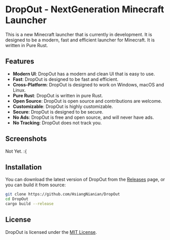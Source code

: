 # DropOut - NextGeneration Minecraft Launcher

This is a new Minecraft launcher that is currently in development. It is designed to be a modern, fast and efficient launcher for Minecraft. It is written in Pure
Rust.

## Features

- **Modern UI**: DropOut has a modern and clean UI that is easy to use.
- **Fast**: DropOut is designed to be fast and efficient.
- **Cross-Platform**: DropOut is designed to work on Windows, macOS and Linux.
- **Pure Rust**: DropOut is written in pure Rust.
- **Open Source**: DropOut is open source and contributions are welcome.
- **Customizable**: DropOut is highly customizable.
- **Secure**: DropOut is designed to be secure.
- **No Ads**: DropOut is free and open source, and will never have ads.
- **No Tracking**: DropOut does not track you.

## Screenshots

Not Yet. :{

## Installation

You can download the latest version of DropOut from the [Releases](https://github.com/HsiangNianian/DropOut/releases) page, or you can build it from source:

```bash
git clone https://github.com/HsiangNianian/DropOut
cd DropOut
cargo build --release
```

## License

DropOut is licensed under the [MIT License](LICENSE).
